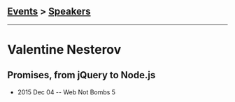 ## [Events](../README.md) > [Speakers](../speakers.md)
---

# Valentine Nesterov

## Promises, from jQuery to Node.js
- 2015 Dec 04 -- Web Not Bombs 5    
